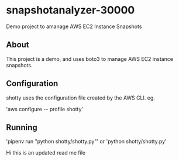 # snapshotanalyzer-30000
Demo project to amanage AWS EC2 Instance Snapshots

## About

This project is a demo, and uses boto3 to manage AWS EC2 instance snapshots.

## Configuration

shotty uses the configuration file created by the AWS CLI. eg.

'aws configure -- profile shotty'

## Running

'pipenv run "python shotty/shotty.py"'
              or
'python shotty/shotty.py'

Hi this is an updated read me file
